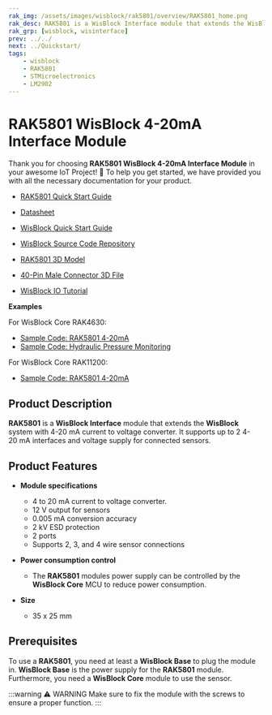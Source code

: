 ```yaml
---
rak_img: /assets/images/wisblock/rak5801/overview/RAK5801_home.png
rak_desc: RAK5801 is a WisBlock Interface module that extends the WisBlock system with a 4-20mA current to voltage converter. It supports up to two 4-20mA interfaces and voltage supply for connected sensors.
rak_grp: [wisblock, wisinterface]
prev: ../../
next: ../Quickstart/
tags:
    - wisblock
    - RAK5801
    - STMicroelectronics
    - LM2902
---
```


# RAK5801 WisBlock 4-20mA Interface Module

Thank you for choosing **RAK5801 WisBlock 4-20mA Interface Module** in your awesome IoT Project! 🎉 To help you get started, we have provided you with all the necessary documentation for your product.

* [RAK5801 Quick Start Guide](../Quickstart/)
* [Datasheet](../Datasheet/)
* <a href="../../Quickstart/" target="_blank">WisBlock Quick Start Guide</a>

* [WisBlock Source Code Repository](https://github.com/RAKWireless/WisBlock/)
* [RAK5801 3D Model](https://downloads.rakwireless.com/3D_File/WisBlock/3D_RAK5801.stp)
* [40-Pin Male Connector 3D File](https://downloads.rakwireless.com/3D_File/Accessory/WisConnector/M40S1003K6M.stp)
* [WisBlock IO Tutorial](/Knowledge-Hub/Learn/WisBlock-IO-Tutorial/)

**Examples**

For WisBlock Core RAK4630:
* [Sample Code: RAK5801 4-20mA](https://github.com/RAKWireless/WisBlock/tree/master/examples/RAK4630/IO/RAK5801_4-20mA)
* [Sample Code: Hydraulic Pressure Monitoring](https://github.com/RAKWireless/WisBlock/tree/master/examples/RAK4630/solutions/Hydraulic_Pressure_Monitoring)

For WisBlock Core RAK11200:
* [Sample Code: RAK5801 4-20mA](https://github.com/RAKWireless/WisBlock/tree/master/examples/RAK11200/IO/RAK5801_4-20mA)


## Product Description

**RAK5801** is a **WisBlock Interface** module that extends the **WisBlock** system with 4-20&nbsp;mA current to voltage converter. It supports up to 2 4-20&nbsp;mA interfaces and voltage supply for connected sensors.



## Product Features

* **Module specifications**
    * 4 to 20&nbsp;mA current to voltage converter.
    * 12&nbsp;V output for sensors
    * 0.005&nbsp;mA conversion accuracy
    * 2&nbsp;kV ESD protection
    * 2 ports
    * Supports 2, 3, and 4 wire sensor connections

* **Power consumption control**
    * The **RAK5801** modules power supply can be controlled by the **WisBlock Core** MCU to reduce power consumption.

* **Size**
    * 35 x 25&nbsp;mm

## Prerequisites

To use a **RAK5801**, you need at least a **WisBlock Base** to plug the module in. **WisBlock Base** is the power supply for the **RAK5801** module. Furthermore, you need a **WisBlock Core** module to use the sensor.

:::warning ⚠️ WARNING
Make sure to fix the module with the screws to ensure a proper function.
:::
